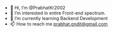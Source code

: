 - 👋 Hi, I’m @PrabhatKr2002
- 👀 I’m interested in entire Front-end spectrum.
- 🌱 I’m currently learning Backend Development
- 📫 How to reach me prabhat.gndit@gmail.com 

<!---
PrabhatKr2002/PrabhatKr2002 is a ✨ special ✨ repository because its `README.md` (this file) appears on your GitHub profile.
You can click the Preview link to take a look at your changes.
--->
